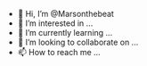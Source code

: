 - 👋 Hi, I’m @Marsonthebeat
- 👀 I’m interested in ...
- 🌱 I’m currently learning ...
- 💞️ I’m looking to collaborate on ...
- 📫 How to reach me ...

<!---
Marsonthebeat/Marsonthebeat is a ✨ special ✨ repository because its `README.md` (this file) appears on your GitHub profile.
You can click the Preview link to take a look at your changes.
--->
